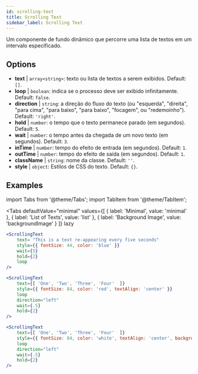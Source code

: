 ```yaml
---
id: scrolling-text
title: Scrolling Text
sidebar_label: Scrolling Text
---
```


Um componente de fundo dinâmico que percorre uma lista de textos em um intervalo especificado.

## Options

* __text__ | `array<string>`: texto ou lista de textos a serem exibidos. Default: `[]`.
* __loop__ | `boolean`: indica se o processo deve ser exibido infinitamente. Default: `false`.
* __direction__ | `string`: a direção do fluxo do texto (ou "esquerda", "direita", "para cima", "para baixo", "para baixo", "focagem", ou "redemoinho"). Default: `'right'`.
* __hold__ | `number`: o tempo que o texto permanece parado (em segundos). Default: `5`.
* __wait__ | `number`: o tempo antes da chegada de um novo texto (em segundos). Default: `3`.
* __inTime__ | `number`: tempo do efeito de entrada (em segundos). Default: `1`.
* __outTime__ | `number`: tempo do efeito de saída (em segundos). Default: `1`.
* __className__ | `string`: nome da classe. Default: `''`.
* __style__ | `object`: Estilos de CSS do texto. Default: `{}`.


## Examples


import Tabs from '@theme/Tabs';
import TabItem from '@theme/TabItem';

<Tabs
    defaultValue="minimal"
    values={[
        { label: 'Minimal', value: 'minimal' },
        { label: 'List of Texts', value: 'list' },
        { label: 'Background Image', value: 'backgroundImage' }
    ]}
    lazy
>

<TabItem value="minimal">

```jsx live
<ScrollingText
    text= "This is a text re-appearing every five seconds"
    style={{ fontSize: 44, color: 'blue' }}
    wait={5}
    hold={2}
    loop
/>
```

</TabItem>

<TabItem value="list">

```jsx live
<ScrollingText
    text={[ 'One', 'Two', 'Three', 'Four'  ]}
    style={{ fontSize: 84, color: 'red', textAlign: 'center' }}
    loop
    direction="left"
    wait={.5}
    hold={2}
/>
```

</TabItem>

<TabItem value="backgroundImage">

```jsx live
<ScrollingText
    text={[ 'One', 'Two', 'Three', 'Four'  ]}
    style={{ fontSize: 84, color: 'white', textAlign: 'center', backgroundImage: 'url(https://bit.ly/3qlRgoR)', backgroundSize: '1200px 200px' }}
    loop
    direction="left"
    wait={.5}
    hold={2}
/>
```

</TabItem>

</Tabs>
